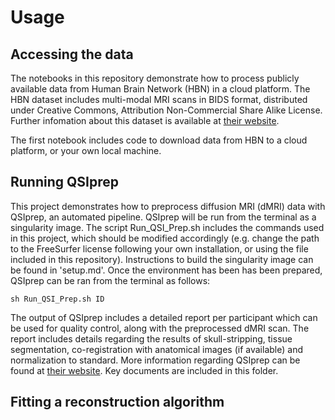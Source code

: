 # Usage

## Accessing the data

The notebooks in this repository demonstrate how to process publicly available data from Human Brain Network (HBN) in a cloud platform. The HBN dataset includes multi-modal MRI scans in BIDS format, distributed under Creative Commons, Attribution Non-Commercial Share Alike License. Further infomation about this dataset is available at [their website](https://fcon_1000.projects.nitrc.org/indi/cmi_healthy_brain_network/MRI_EEG.html). 

The first notebook includes code to download data from HBN to a cloud platform, or your own local machine. 

## Running QSIprep

This project demonstrates how to preprocess diffusion MRI (dMRI) data with QSIprep, an automated pipeline. QSIprep will be run from the terminal as a singularity image. The script Run_QSI_Prep.sh includes the commands used in this project, which should be modified accordingly (e.g. change the path to the FreeSurfer license following your own installation, or using the file included in this repository). Instructions to build the singularity image can be found in 'setup.md'. Once the environment has been has been prepared, QSIprep can be ran from the terminal as follows:

`sh Run_QSI_Prep.sh ID`

The output of QSIprep includes a detailed report per participant which can be used for quality control, along with the preprocessed dMRI scan. The report includes details regarding the results of skull-stripping, tissue segmentation, co-registration with anatomical images (if available) and normalization to standard. More information regarding QSIprep can be found at [their website](https://qsiprep.readthedocs.io/en/latest/index.html). Key documents are included in this folder. 

## Fitting a reconstruction algorithm

